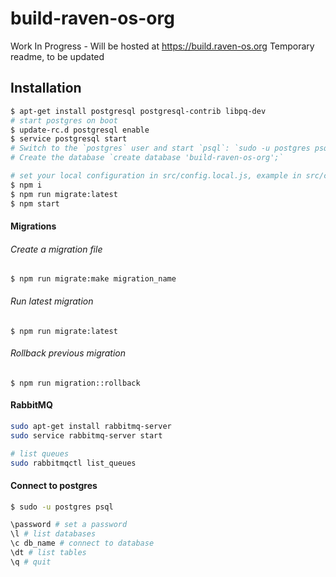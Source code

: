 # build-raven-os-org
Work In Progress - Will be hosted at https://build.raven-os.org
Temporary readme, to be updated

## Installation

```bash
$ apt-get install postgresql postgresql-contrib libpq-dev
# start postgres on boot
$ update-rc.d postgresql enable
$ service postgresql start
# Switch to the `postgres` user and start `psql`: `sudo -u postgres psql`, and then set a password using the `\password` command.
# Create the database `create database 'build-raven-os-org';`

# set your local configuration in src/config.local.js, example in src/config.js, only override the fields you want to change
$ npm i
$ npm run migrate:latest
$ npm start
```

#### Migrations

###### Create a migration file

`$ npm run migrate:make migration_name`

###### Run latest migration

`$ npm run migrate:latest`

###### Rollback previous migration

`$ npm run migration::rollback`

#### RabbitMQ
```bash
sudo apt-get install rabbitmq-server
sudo service rabbitmq-server start

# list queues
sudo rabbitmqctl list_queues
```

#### Connect to postgres

```bash
$ sudo -u postgres psql

\password # set a password
\l # list databases
\c db_name # connect to database
\dt # list tables
\q # quit
```
